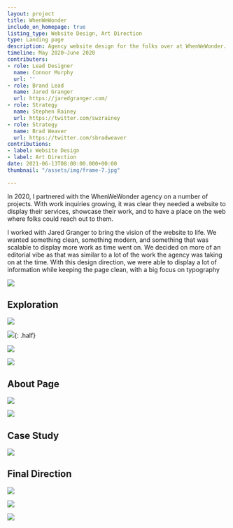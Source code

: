 ```yaml
---
layout: project
title: WhenWeWonder
include_on_homepage: true
listing_type: Website Design, Art Direction
type: Landing page
description: Agency website design for the folks over at WhenWeWonder.
timeline: May 2020–June 2020
contributers:
- role: Lead Designer
  name: Connor Murphy
  url: ''
- role: Brand Lead
  name: Jared Granger
  url: https://jaredgranger.com/
- role: Strategy
  name: Stephen Rainey
  url: https://twitter.com/swzrainey
- role: Strategy
  name: Brad Weaver
  url: https://twitter.com/sbradweaver
contributions:
- label: Website Design
- label: Art Direction
date: 2021-06-13T08:00:00.000+00:00
thumbnail: "/assets/img/frame-7.jpg"

---
```

In 2020, I partnered with the WhenWeWonder agency on a number of projects. With work inquiries growing, it was clear they needed a website to display their services, showcase their work, and to have a place on the web where folks could reach out to them.

I worked with Jared Granger to bring the vision of the website to life. We wanted something clean, something modern, and something that was scalable to display more work as time went on. We decided on more of an editorial vibe as that was similar to a lot of the work the agency was taking on at the time. With this design direction, we were able to display a lot of information while keeping the page clean, with a big focus on typography

![](/assets/img/2021/1-www-full-min.png)

## Exploration

![](/assets/img/2021/2-www-process-min.png)

![](/assets/img/2021/3-www-process-min.png){: .half}

![](/assets/img/2021/5-www-work-min.png)

![](/assets/img/2021/6-www-form-min.png)

## About Page

![](/assets/img/2021/7-www-about-min.png)

![](/assets/img/2021/6-www-profile-min.png)

## Case Study

![](/assets/img/2021/10-case-study-min.png)

## Final Direction

![](/assets/img/2021/1-www-full-min.png)

![](/assets/img/2021/8-responsive-min5.png)

![](/assets/img/2021/www-full-min.jpg)